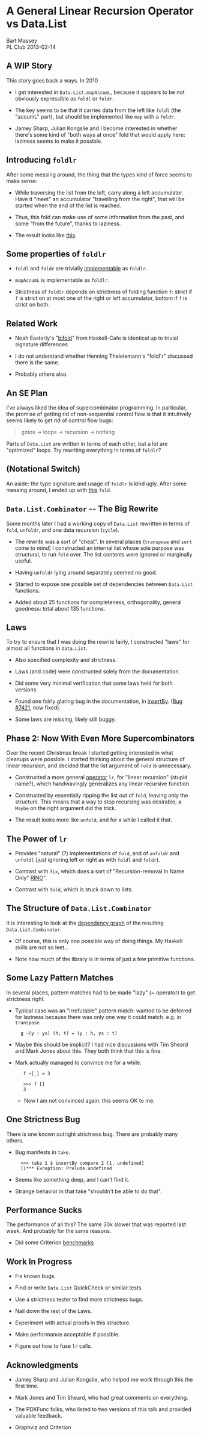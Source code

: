 # A General Linear Recursion Operator vs Data.List
Bart Massey  
PL Club 2013-02-14

## A WIP Story

This story goes back a ways. In 2010

* I get interested in `Data.List.mapAccumL`, because it appears to
  be not obviously expressible as `foldl` or `foldr`.

* The key seems to be that it carries data from the left like
  `foldl` (the "accumL" part), but should be implemented
  like `map` with a `foldr`.

* Jamey Sharp, Julian Kongslie and I become interested in
  whether there's some kind of "both ways at once" fold that would
  apply here: laziness seems to make it possible.

## Introducing `foldlr`

After some messing around, the thing that the types kind of
force seems to make sense:

* While traversing the list from the left, carry along
  a left accumulator. Have it "meet" an accumulator "travelling
  from the right", that will be started when the end of the
  list is reached.

* Thus, this fold can make use of some information from
  the past, and some "from the future", thanks to laziness.

* The result looks like [this](foldlr.hs.html).

## Some properties of `foldlr`

* `foldl` and `foldr` are trivially
  [implementable](foldlr.hs.html) as `foldlr`.

* `mapAccumL` is implementable as `foldlr`.

* Strictness of `foldlr` depends on strictness of folding
  function `f`: strict if `f` is strict on at most one of
  the right or left accumulator, bottom if `f` is strict on
  both.

## Related Work

* Noah Easterly's
  "[bifold](http://haskell.1045720.n5.nabble.com/Bifold-a-simultaneous-foldr-and-foldl-td3285581.html)"
  from Haskell-Cafe is identical up to trivial signature
  differences

* I do not understand whether Henning Theielemann's
  "foldl'r" discussed there is the same.

* Probably others also.

## An SE Plan

I've always liked the idea of supercombinator
programming. In particular, the promise of getting rid of
non-sequential control flow is that it intuitively seems
likely to get rid of control flow bugs:

> gotos &#8594; loops &#8594; recursion &#8594; nothing

Parts of `Data.List` are written in terms of each other, but
a lot are "optimized" loops. Try rewriting everything in
terms of `foldlr`?

## (Notational Switch)

An aside: the type signature and usage of `foldlr` is kind
ugly. After some messing around, I ended up with
[this](foldlr.hs.html) `fold`.

## `Data.List.Combinator` -- The Big Rewrite

Some months later I had a working copy of `Data.List`
rewritten in terms of `fold`, `unfoldr`, and one data
recursion (`cycle`).

* The rewrite was a sort of "cheat". In several places
 (`transpose` and `sort` come to mind) I constructed an
 internal list whose sole purpose was structural, to run
 `fold` over. The list contents were ignored or marginally
 useful.

* Having `unfoldr` lying around separately seemed no good.

* Started to expose one possible set of dependencies between
  `Data.List` functions.

* Added about 25 functions for completeness, orthogonality,
  general goodness: total about 135 functions.

## Laws

To try to ensure that I was doing the rewrite fairly, I
constructed "laws" for almost all functions in `Data.List`.

* Also specified complexity and strictness.

* Laws (and code) were constructed solely from the
  documentation.

* Did some very minimal verification that some laws held for
  both versions.

* Found one fairly glaring bug in the documentation, in
  [insertBy](Data-List-Combinator.hs.html).
  ([Bug #7421](http://hackage.haskell.org/trac/ghc/ticket/7421),
  now fixed).

* Some laws are missing, likely still buggy.

## Phase 2: Now With Even More Supercombinators

Over the recent Christmas break I started getting interested
in what cleanups were possible. I started thinking about the
general structure of linear recursion, and decided that the
list argument of `fold` is unnecessary.

* Constructed a more general
  [operator](Data-List-Combinator.hs.html) `lr`, for
  "linear recursion" (stupid name?), which handwavingly
  generalizes any linear recursive function.

* Constructed by essentially ripping the list out of `fold`,
  leaving only the structure. This means that a way to stop
  recursing was desirable; a `Maybe` on the right argument
  did the trick.

* The result looks more like `unfold`, and for a while I
  called it that.

## The Power of `lr`

* Provides "natural" (?) implementations of `fold`, and of
  `unfoldr` and `unfoldl` (just ignoring left or right as
  with `foldl` and `foldr`).

* Contrast with `fix`, which does a sort of
  "Recursion-removal In Name Only" [RINO](foldlr.hs.html)".

* Contrast with `fold`, which is stuck down to lists.

## The Structure of `Data.List.Combinator`

It is interesting to look at the
[dependency graph](graph/graph.svg)
of the resulting `Data.List.Combinator`.

* Of course, this is only one possible way of doing
  things. My Haskell skills are not so leet...

* Note how much of the library is in terms of just a few
  primitive functions.

## Some Lazy Pattern Matches

In several places, pattern matches had to be made "lazy" (~
operator) to get strictness right.

* Typical case was an "irrefutable" pattern match: wanted to
  be deferred for laziness because there was only one way it
  could match. e.g. in `transpose`

        g ~(y : ys) (h, t) = (y : h, ys : t)

* Maybe this should be implicit?  I had nice discussions
  with Tim Sheard and Mark Jones about this. They both think
  that this is fine.

* Mark actually managed to convince me for a while.

         f ~[_] = 3

         >>> f []
         3

  * Now I am not convinced again: this seems OK to me.

## One Strictness Bug

There is one known outright strictness bug. There are probably
many others.

* Bug manifests in `take`.

        >>> take 1 $ insertBy compare 2 [1, undefined]
        [1*** Exception: Prelude.undefined

* Seems like something deep, and I can't find it.

* Strange behavior in that take "shouldn't be able to do that".

## Performance Sucks

The performance of all this? The same 30x slower that was
reported last week. And probably for the same reasons.

* Did some Criterion [benchmarks](benchmarks.html)

## Work In Progress

* Fix known bugs.

* Find or write `Data.List` QuickCheck or similar tests.

* Use a strictness tester to find more strictness bugs.

* Nail down the rest of the Laws.

* Experiment with actual proofs in this structure.

* Make performance acceptable if possible.

* Figure out how to fuse `lr` calls.

## Acknowledgments

* Jamey Sharp and Julian Kongslie, who helped me work
  through this the first time.

* Mark Jones and Tim Sheard, who had great comments on
  everything.

* The PDXFunc folks, who listed to two versions of this talk
  and provided valuable feedback.

* Graphviz and Criterion
